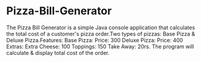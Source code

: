 # Pizza-Bill-Generator
The Pizza Bill Generator is a simple Java console application that calculates the total cost of a customer's pizza order.Two types of pizzas: Base Pizza &amp; Deluxe Pizza.Features: Base Pizza:  Price: 300 Deluxe Pizza:  Price: 400 Extras:  Extra Cheese: 100 Toppings: 150 Take Away: 20rs. The program will calculate &amp; display total cost of the order.
